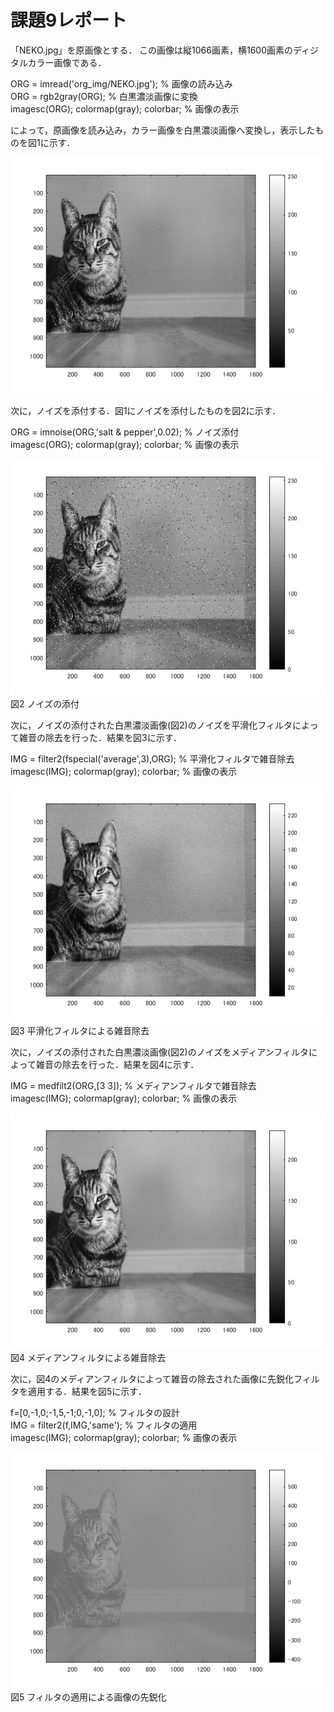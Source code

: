 # 課題9レポート

「NEKO.jpg」を原画像とする． この画像は縦1066画素，横1600画素のディジタルカラー画像である．  

ORG = imread('org_img/NEKO.jpg'); % 画像の読み込み  
ORG = rgb2gray(ORG); % 白黒濃淡画像に変換  
imagesc(ORG); colormap(gray); colorbar; % 画像の表示  

によって，原画像を読み込み，カラー画像を白黒濃淡画像へ変換し，表示したものを図1に示す．  

![図1 白黒濃淡画像](https://github.com/tainak/lecture_image_processing/blob/master/repo_img/kadai9_0.png)  

次に，ノイズを添付する．図1にノイズを添付したものを図2に示す．  

ORG = imnoise(ORG,'salt & pepper',0.02); % ノイズ添付  
imagesc(ORG); colormap(gray); colorbar; % 画像の表示  

![図2 ノイズの添付](https://github.com/tainak/lecture_image_processing/blob/master/repo_img/kadai9_1.png)  
図2 ノイズの添付  

次に，ノイズの添付された白黒濃淡画像(図2)のノイズを平滑化フィルタによって雑音の除去を行った．結果を図3に示す．  

IMG = filter2(fspecial('average',3),ORG); % 平滑化フィルタで雑音除去  
imagesc(IMG); colormap(gray); colorbar; % 画像の表示  

![図3 平滑化フィルタによる雑音除去](https://github.com/tainak/lecture_image_processing/blob/master/repo_img/kadai9_2.png)  
図3 平滑化フィルタによる雑音除去  

次に，ノイズの添付された白黒濃淡画像(図2)のノイズをメディアンフィルタによって雑音の除去を行った．結果を図4に示す．  

IMG = medfilt2(ORG,[3 3]); % メディアンフィルタで雑音除去  
imagesc(IMG); colormap(gray); colorbar; % 画像の表示  

![図4 メディアンフィルタによる雑音除去](https://github.com/tainak/lecture_image_processing/blob/master/repo_img/kadai9_3.png)  
図4 メディアンフィルタによる雑音除去  

次に，図4のメディアンフィルタによって雑音の除去された画像に先鋭化フィルタを適用する．結果を図5に示す．  

f=[0,-1,0;-1,5,-1;0,-1,0]; % フィルタの設計  
IMG = filter2(f,IMG,'same'); % フィルタの適用  
imagesc(IMG); colormap(gray); colorbar; % 画像の表示  

![図5 フィルタの適用による画像の先鋭化](https://github.com/tainak/lecture_image_processing/blob/master/repo_img/kadai9_4.png)  
図5 フィルタの適用による画像の先鋭化  
